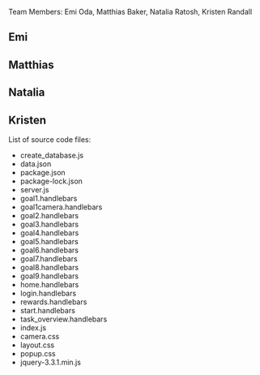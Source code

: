 Team Members: Emi Oda, Matthias Baker, Natalia Ratosh, Kristen Randall

Emi
- 

Matthias
- 

Natalia
- 

Kristen
-

List of source code files:
- create_database.js
- data.json
- package.json
- package-lock.json
- server.js
- goal1.handlebars
- goal1camera.handlebars
- goal2.handlebars
- goal3.handlebars
- goal4.handlebars
- goal5.handlebars
- goal6.handlebars
- goal7.handlebars
- goal8.handlebars
- goal9.handlebars
- home.handlebars
- login.handlebars
- rewards.handlebars
- start.handlebars
- task_overview.handlebars
- index.js
- camera.css
- layout.css
- popup.css
- jquery-3.3.1.min.js
